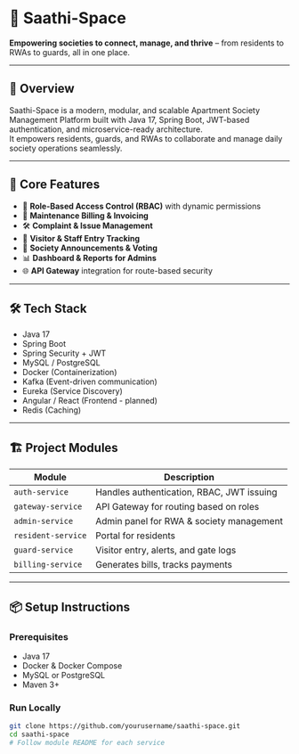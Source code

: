 # 🏡 Saathi-Space
**Empowering societies to connect, manage, and thrive** – from residents to RWAs to guards, all in one place.

---

## 🌟 Overview

Saathi-Space is a modern, modular, and scalable Apartment Society Management Platform built with Java 17, Spring Boot, JWT-based authentication, and microservice-ready architecture.  
It empowers residents, guards, and RWAs to collaborate and manage daily society operations seamlessly.

---

## 🧩 Core Features

- 🔐 **Role-Based Access Control (RBAC)** with dynamic permissions
- 🧾 **Maintenance Billing & Invoicing**
- 🛠️ **Complaint & Issue Management**
- 🚪 **Visitor & Staff Entry Tracking**
- 📢 **Society Announcements & Voting**
- 📊 **Dashboard & Reports for Admins**
- 🌐 **API Gateway** integration for route-based security

---

## 🛠️ Tech Stack

- Java 17
- Spring Boot
- Spring Security + JWT
- MySQL / PostgreSQL
- Docker (Containerization)
- Kafka (Event-driven communication)
- Eureka (Service Discovery)
- Angular / React (Frontend - planned)
- Redis (Caching)

---

## 🏗️ Project Modules

| Module              | Description                                 |
|---------------------|---------------------------------------------|
| `auth-service`      | Handles authentication, RBAC, JWT issuing   |
| `gateway-service`   | API Gateway for routing based on roles      |
| `admin-service`     | Admin panel for RWA & society management    |
| `resident-service`  | Portal for residents                        |
| `guard-service`     | Visitor entry, alerts, and gate logs        |
| `billing-service`   | Generates bills, tracks payments            |

---

## 📦 Setup Instructions

### Prerequisites
- Java 17
- Docker & Docker Compose
- MySQL or PostgreSQL
- Maven 3+

### Run Locally

```bash
git clone https://github.com/yourusername/saathi-space.git
cd saathi-space
# Follow module README for each service

